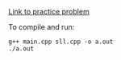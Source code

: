 [Link to practice problem](https://neetcode.io/problems/singlyLinkedList)

To compile and run:
```
g++ main.cpp sll.cpp -o a.out
./a.out
```
